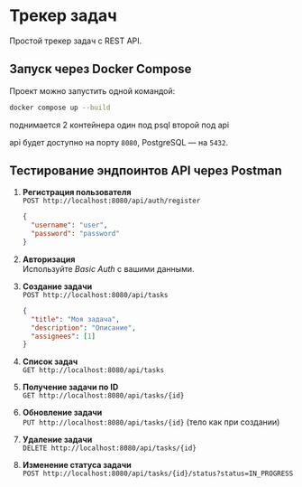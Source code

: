 # Трекер задач  

Простой трекер задач с REST API.  

## Запуск через Docker Compose  

Проект можно запустить одной командой:  

```bash  
docker compose up --build  
```  

поднимается 2 контейнера один под psql второй под api

api будет доступно на порту `8080`, PostgreSQL — на `5432`.  

## Тестирование эндпоинтов API через Postman  

1. **Регистрация пользователя**  
   `POST http://localhost:8080/api/auth/register`  
   
   ```json  
   {  
     "username": "user",  
     "password": "password"  
   }  
   ```  

2. **Авторизация**  
   Используйте *Basic Auth* с вашими данными.  

3. **Создание задачи**  
   `POST http://localhost:8080/api/tasks`  
   ```json  
   {  
     "title": "Моя задача",  
     "description": "Описание",  
     "assignees": [1]  
   }  
   ```  

4. **Список задач**  
   `GET http://localhost:8080/api/tasks`  

5. **Получение задачи по ID**  
   `GET http://localhost:8080/api/tasks/{id}`  

6. **Обновление задачи**  
   `PUT http://localhost:8080/api/tasks/{id}` (тело как при создании)  

7. **Удаление задачи**  
   `DELETE http://localhost:8080/api/tasks/{id}`  

8. **Изменение статуса задачи**  
   `POST http://localhost:8080/api/tasks/{id}/status?status=IN_PROGRESS`  
